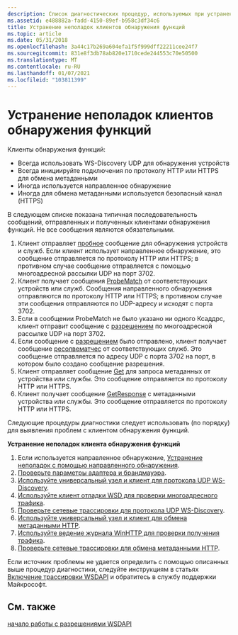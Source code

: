 ```yaml
---
description: Список диагностических процедур, используемых при устранении неполадок клиентов обнаружения функций.
ms.assetid: e488882a-fadd-4150-89ef-b958c3df34c6
title: Устранение неполадок клиентов обнаружения функций
ms.topic: article
ms.date: 05/31/2018
ms.openlocfilehash: 3a44c17b269a604efa1f5f999dff22211cee24f7
ms.sourcegitcommit: 831e8f3db78ab820e1710cede244553c70e50500
ms.translationtype: MT
ms.contentlocale: ru-RU
ms.lasthandoff: 01/07/2021
ms.locfileid: "103811399"
---
```

# <a name="troubleshooting-function-discovery-clients"></a>Устранение неполадок клиентов обнаружения функций

Клиенты обнаружения функций:

-   Всегда использовать WS-Discovery UDP для обнаружения устройств
-   Всегда инициируйте подключения по протоколу HTTP или HTTPS для обмена метаданными
-   Иногда используется направленное обнаружение
-   Иногда для обмена метаданными используется безопасный канал (HTTPS)

В следующем списке показана типичная последовательность сообщений, отправленных и полученных клиентами обнаружения функций. Не все сообщения являются обязательными.

1.  Клиент отправляет [пробное](probe-message.md) сообщение для обнаружения устройств и служб. Если клиент использует направленное обнаружение, это сообщение отправляется по протоколу HTTP или HTTPS; в противном случае сообщение отправляется с помощью многоадресной рассылки UDP на порт 3702.
2.  Клиент получает сообщения [ProbeMatch](probematches-message.md) от соответствующих устройств или служб. Сообщения направленного обнаружения отправляются по протоколу HTTP или HTTPS; в противном случае эти сообщения отправляются по UDP-адресу и исходят с порта 3702.
3.  Если в сообщении ProbeMatch не было указано ни одного Ксаддрс, клиент отправит сообщение с [разрешением](resolve-message.md) по многоадресной рассылке UDP на порт 3702.
4.  Если сообщение с [разрешением](resolve-message.md) было отправлено, клиент получает сообщение [ресолвематчес](resolvematches-message.md) от соответствующих служб. Это сообщение отправляется по адресу UDP с порта 3702 на порт, в котором было создано сообщение разрешения.
5.  Клиент отправляет сообщение [Get](get--metadata-exchange--http-request-and-message.md) для запроса метаданных от устройства или службы. Это сообщение отправляется по протоколу HTTP или HTTPS.
6.  Клиент получает сообщение [GetResponse](getresponse--metadata-exchange--message.md) с метаданными устройства или службы. Это сообщение отправляется по протоколу HTTP или HTTPS.

Следующие процедуры диагностики следует использовать (по порядку) для выявления проблем с клиентом обнаружения функций.

**Устранение неполадок клиента обнаружения функций**

1.  Если используется направленное обнаружение, [Устранение неполадок с помощью направленного обнаружения](troubleshooting-applications-using-directed-discovery.md).
2.  [Проверьте параметры адаптера и брандмауэра](inspecting-adapter-and-firewall-settings.md).
3.  [Используйте универсальный узел и клиент для протокола UDP WS-Discovery](using-a-generic-host-and-client-for-udp-ws-discovery.md).
4.  [Используйте клиент отладки WSD для проверки многоадресного трафика](using-wsddebug-client-to-verify-multicast-traffic.md).
5.  [Проверьте сетевые трассировки для протокола UDP WS-Discovery](inspecting-network-traces-for-udp-ws-discovery.md).
6.  [Используйте универсальный узел и клиент для обмена метаданными HTTP](using-a-generic-host-and-client-for-http-metadata-exchange.md).
7.  [Используйте ведение журнала WinHTTP для проверки получения трафика](using-winhttp-logging-to-verify-get-traffic.md).
8.  [Проверьте сетевые трассировки для обмена метаданными HTTP](inspecting-network-traces-for-http-metadata-exchange.md).

Если источник проблемы не удается определить с помощью описанных выше процедур диагностики, следуйте инструкциям в статьях [Включение трассировки WSDAPI](enabling-wsdapi-tracing.md) и обратитесь в службу поддержки Майкрософт.

## <a name="related-topics"></a>См. также

<dl> <dt>

[начало работы с разрешениями WSDAPI](getting-started-with-wsdapi-troubleshooting.md)
</dt> </dl>

 

 



